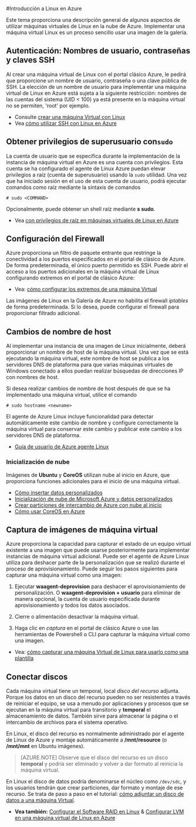 <properties
    pageTitle="Introducción a Linux en Azure | Microsoft Azure"
    description="Obtenga información sobre cómo usar máquinas virtuales Linux en Azure."
    services="virtual-machines-linux"
    documentationCenter="python"
    authors="szarkos"
    manager="timlt"
    editor=""
    tags="azure-resource-manager,azure-service-management"/>

<tags
    ms.service="virtual-machines-linux"
    ms.workload="infrastructure-services"
    ms.tgt_pltfrm="vm-linux"
    ms.devlang="na"
    ms.topic="article"
    ms.date="08/24/2016"
    ms.author="szark"/>

#<a name="introduction-to-linux-on-azure"></a>Introducción a Linux en Azure

Este tema proporciona una descripción general de algunos aspectos de utilizar máquinas virtuales de Linux en la nube de Azure. Implementar una máquina virtual Linux es un proceso sencillo usar una imagen de la galería.


## <a name="authentication-usernames-passwords-and-ssh-keys"></a>Autenticación: Nombres de usuario, contraseñas y claves SSH

Al crear una máquina virtual de Linux con el portal clásico Azure, le pedirá que proporcione un nombre de usuario, contraseña o una clave pública de SSH. La elección de un nombre de usuario para implementar una máquina virtual de Linux en Azure está sujeta a la siguiente restricción: nombres de las cuentas del sistema (UID < 100) ya está presente en la máquina virtual no se permiten, 'root' por ejemplo.


 - Consulte [crear una máquina Virtual con Linux](virtual-machines-linux-quick-create-cli.md)
 - Vea [cómo utilizar SSH con Linux en Azure](virtual-machines-linux-mac-create-ssh-keys.md)


## <a name="obtaining-superuser-privileges-using-sudo"></a>Obtener privilegios de superusuario con`sudo`

La cuenta de usuario que se especifica durante la implementación de la instancia de máquina virtual en Azure es una cuenta con privilegios. Esta cuenta se ha configurado el agente de Linux Azure puedan elevar privilegios a raíz (cuenta de superusuario) usando la `sudo` utilidad. Una vez que ha iniciado sesión en el uso de esta cuenta de usuario, podrá ejecutar comandos como raíz mediante la sintaxis de comandos

    # sudo <COMMAND>

Opcionalmente, puede obtener un shell raíz mediante **s sudo**.

- Vea [con privilegios de raíz en máquinas virtuales de Linux en Azure](virtual-machines-linux-use-root-privileges.md)


## <a name="firewall-configuration"></a>Configuración del Firewall

Azure proporciona un filtro de paquete entrante que restringe la conectividad a los puertos especificados en el portal de clásico de Azure. De forma predeterminada, el único puerto permitido es SSH. Puede abrir el acceso a los puertos adicionales en la máquina virtual de Linux configurando extremos en el portal de clásico Azure:

 - Vea: [cómo configurar los extremos de una máquina Virtual](virtual-machines-windows-classic-setup-endpoints.md)

Las imágenes de Linux en la Galería de Azure no habilita el firewall *iptables* de forma predeterminada. Si lo desea, puede configurar el firewall para proporcionar filtrado adicional.


## <a name="hostname-changes"></a>Cambios de nombre de host

Al implementar una instancia de una imagen de Linux inicialmente, deberá proporcionar un nombre de host de la máquina virtual. Una vez que se está ejecutando la máquina virtual, este nombre de host se publica a los servidores DNS de plataforma para que varias máquinas virtuales de Windows conectado a ellos puedan realizar búsquedas de direcciones IP con nombres de host.

Si desea realizar cambios de nombre de host después de que se ha implementado una máquina virtual, utilice el comando

    # sudo hostname <newname>

El agente de Azure Linux incluye funcionalidad para detectar automáticamente este cambio de nombre y configure correctamente la máquina virtual para conservar este cambio y publicar este cambio a los servidores DNS de plataforma.

 - [Guía de usuario de Azure agente Linux](virtual-machines-linux-agent-user-guide.md)

### <a name="cloud-init"></a>Inicialización de nube
Imágenes de **Ubuntu** y **CoreOS** utilizan nube al inicio en Azure, que proporciona funciones adicionales para el inicio de una máquina virtual.

 - [Cómo insertar datos personalizados](virtual-machines-windows-classic-inject-custom-data.md)
 - [Inicialización de nube de Microsoft Azure y datos personalizados](https://azure.microsoft.com/blog/2014/04/21/custom-data-and-cloud-init-on-windows-azure/)
 - [Crear particiones de intercambio de Azure con nube al inicio](https://wiki.ubuntu.com/AzureSwapPartitions)
 - [Cómo usar CoreOS en Azure](https://coreos.com/os/docs/latest/booting-on-azure.html)


## <a name="virtual-machine-image-capture"></a>Captura de imágenes de máquina virtual

Azure proporciona la capacidad para capturar el estado de un equipo virtual existente a una imagen que puede usarse posteriormente para implementar instancias de máquina virtual adicional. Puede ser el agente de Azure Linux utiliza para deshacer parte de la personalización que se realizó durante el proceso de aprovisionamiento. Puede seguir los pasos siguientes para capturar una máquina virtual como una imagen:

1. Ejecutar **waagent-deprovision** para deshacer el aprovisionamiento de personalización. O **waagent-deprovision + usuario** para eliminar de manera opcional, la cuenta de usuario especificada durante aprovisionamiento y todos los datos asociados.

2. Cierre o alimentación desactivar la máquina virtual.

3. Haga clic en *captura* en el portal de clásico Azure o use las herramientas de Powershell o CLI para capturar la máquina virtual como una imagen.

 - Vea: [cómo capturar una máquina Virtual de Linux para usarlo como una plantilla](virtual-machines-linux-classic-capture-image.md)


## <a name="attaching-disks"></a>Conectar discos

Cada máquina virtual tiene un temporal, local *disco del recurso* adjunta. Porque los datos en un disco del recurso pueden no ser resistentes a través de reiniciar el equipo, se usa a menudo por aplicaciones y procesos que se ejecutan en la máquina virtual para transitorio y **temporal** el almacenamiento de datos. También sirve para almacenar la página o el intercambio de archivos para el sistema operativo.

En Linux, el disco del recurso es normalmente administrado por el agente de Linux de Azure y montaje automáticamente a **/mnt/resource** (o **/mnt/mnt** en Ubuntu imágenes).


>[AZURE.NOTE] Observe que el disco del recurso es un disco **temporal** y podría ser eliminado y volver a dar formato al reinicia la máquina virtual.

En Linux el disco de datos podría denominarse el núcleo como `/dev/sdc`, y los usuarios tendrán que crear particiones, dar formato y montaje de ese recurso. Se trata de paso a paso en el tutorial: [cómo adjuntar un disco de datos a una máquina Virtual](virtual-machines-linux-classic-attach-disk.md).

 - **Vea también:** [Configurar el Software RAID en Linux](virtual-machines-linux-configure-raid.md)  &  [Configurar LVM en una máquina virtual de Linux en Azure](virtual-machines-linux-configure-lvm.md)

